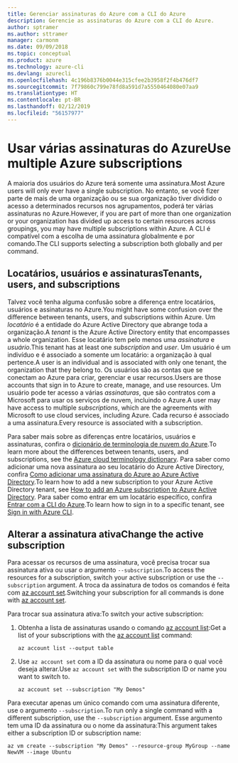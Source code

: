 ```yaml
---
title: Gerenciar assinaturas do Azure com a CLI do Azure
description: Gerencie as assinaturas do Azure com a CLI do Azure.
author: sptramer
ms.author: sttramer
manager: carmonm
ms.date: 09/09/2018
ms.topic: conceptual
ms.product: azure
ms.technology: azure-cli
ms.devlang: azurecli
ms.openlocfilehash: 4c196b8376b0044e315cfee2b3958f2f4b476df7
ms.sourcegitcommit: 7f79860c799e78fd8a591d7a5550464080e07aa9
ms.translationtype: HT
ms.contentlocale: pt-BR
ms.lasthandoff: 02/12/2019
ms.locfileid: "56157977"
---
```

# <a name="use-multiple-azure-subscriptions"></a><span data-ttu-id="64dd2-103">Usar várias assinaturas do Azure</span><span class="sxs-lookup"><span data-stu-id="64dd2-103">Use multiple Azure subscriptions</span></span>

<span data-ttu-id="64dd2-104">A maioria dos usuários do Azure terá somente uma assinatura.</span><span class="sxs-lookup"><span data-stu-id="64dd2-104">Most Azure users will only ever have a single subscription.</span></span> <span data-ttu-id="64dd2-105">No entanto, se você fizer parte de mais de uma organização ou se sua organização tiver dividido o acesso a determinados recursos nos agrupamentos, poderá ter várias assinaturas no Azure.</span><span class="sxs-lookup"><span data-stu-id="64dd2-105">However, if you are part of more than one organization or your organization has divided up access to certain resources across groupings, you may have multiple subscriptions within Azure.</span></span> <span data-ttu-id="64dd2-106">A CLI é compatível com a escolha de uma assinatura globalmente e por comando.</span><span class="sxs-lookup"><span data-stu-id="64dd2-106">The CLI supports selecting a subscription both globally and per command.</span></span>

## <a name="tenants-users-and-subscriptions"></a><span data-ttu-id="64dd2-107">Locatários, usuários e assinaturas</span><span class="sxs-lookup"><span data-stu-id="64dd2-107">Tenants, users, and subscriptions</span></span>

<span data-ttu-id="64dd2-108">Talvez você tenha alguma confusão sobre a diferença entre locatários, usuários e assinaturas no Azure.</span><span class="sxs-lookup"><span data-stu-id="64dd2-108">You might have some confusion over the difference between tenants, users, and subscriptions within Azure.</span></span> <span data-ttu-id="64dd2-109">Um _locatário_ é a entidade do Azure Active Directory que abrange toda a organização.</span><span class="sxs-lookup"><span data-stu-id="64dd2-109">A _tenant_ is the Azure Active Directory entity that encompasses a whole organization.</span></span> <span data-ttu-id="64dd2-110">Esse locatário tem pelo menos uma _assinatura_ e _usuário_.</span><span class="sxs-lookup"><span data-stu-id="64dd2-110">This tenant has at least one _subscription_ and _user_.</span></span> <span data-ttu-id="64dd2-111">Um usuário é um indivíduo e é associado a somente um locatário: a organização à qual pertence.</span><span class="sxs-lookup"><span data-stu-id="64dd2-111">A user is an individual and is associated with only one tenant, the organization that they belong to.</span></span> <span data-ttu-id="64dd2-112">Os usuários são as contas que se conectam ao Azure para criar, gerenciar e usar recursos.</span><span class="sxs-lookup"><span data-stu-id="64dd2-112">Users are those accounts that sign in to Azure to create, manage, and use resources.</span></span>
<span data-ttu-id="64dd2-113">Um usuário pode ter acesso a várias _assinaturas_, que são contratos com a Microsoft para usar os serviços de nuvem, incluindo o Azure.</span><span class="sxs-lookup"><span data-stu-id="64dd2-113">A user may have access to multiple _subscriptions_, which are the agreements with Microsoft to use cloud services, including Azure.</span></span> <span data-ttu-id="64dd2-114">Cada recurso é associado a uma assinatura.</span><span class="sxs-lookup"><span data-stu-id="64dd2-114">Every resource is associated with a subscription.</span></span>

<span data-ttu-id="64dd2-115">Para saber mais sobre as diferenças entre locatários, usuários e assinaturas, confira o [dicionário de terminologia de nuvem do Azure](/azure/azure-glossary-cloud-terminology).</span><span class="sxs-lookup"><span data-stu-id="64dd2-115">To learn more about the differences between tenants, users, and subscriptions, see the [Azure cloud terminology dictionary](/azure/azure-glossary-cloud-terminology).</span></span>  <span data-ttu-id="64dd2-116">Para saber como adicionar uma nova assinatura ao seu locatário do Azure Active Directory, confira [Como adicionar uma assinatura do Azure ao Azure Active Directory](/azure/active-directory/active-directory-how-subscriptions-associated-directory).</span><span class="sxs-lookup"><span data-stu-id="64dd2-116">To learn how to add a new subscription to your Azure Active Directory tenant, see [How to add an Azure subscription to Azure Active Directory](/azure/active-directory/active-directory-how-subscriptions-associated-directory).</span></span>
<span data-ttu-id="64dd2-117">Para saber como entrar em um locatário específico, confira [Entrar com a CLI do Azure](/cli/azure/authenticate-azure-cli).</span><span class="sxs-lookup"><span data-stu-id="64dd2-117">To learn how to sign in to a specific tenant, see [Sign in with Azure CLI](/cli/azure/authenticate-azure-cli).</span></span>

## <a name="change-the-active-subscription"></a><span data-ttu-id="64dd2-118">Alterar a assinatura ativa</span><span class="sxs-lookup"><span data-stu-id="64dd2-118">Change the active subscription</span></span>

<span data-ttu-id="64dd2-119">Para acessar os recursos de uma assinatura, você precisa trocar sua assinatura ativa ou usar o argumento `--subscription`.</span><span class="sxs-lookup"><span data-stu-id="64dd2-119">To access the resources for a subscription, switch your active subscription or use the `--subscription` argument.</span></span> <span data-ttu-id="64dd2-120">A troca da assinatura de todos os comandos é feita com [az account set](/cli/azure/account#az-account-set).</span><span class="sxs-lookup"><span data-stu-id="64dd2-120">Switching your subscription for all commands is done with [az account set](/cli/azure/account#az-account-set).</span></span>

<span data-ttu-id="64dd2-121">Para trocar sua assinatura ativa:</span><span class="sxs-lookup"><span data-stu-id="64dd2-121">To switch your active subscription:</span></span>

1. <span data-ttu-id="64dd2-122">Obtenha a lista de assinaturas usando o comando [az account list](/cli/azure/account#az-account-list):</span><span class="sxs-lookup"><span data-stu-id="64dd2-122">Get a list of your subscriptions with the [az account list](/cli/azure/account#az-account-list) command:</span></span>

    ```azurecli-interactive
    az account list --output table
    ```
2. <span data-ttu-id="64dd2-123">Use `az account set` com a ID da assinatura ou nome para o qual você deseja alterar.</span><span class="sxs-lookup"><span data-stu-id="64dd2-123">Use `az account set` with the subscription ID or name you want to switch to.</span></span>

    ```azurecli-interactive
    az account set --subscription "My Demos"
    ```

<span data-ttu-id="64dd2-124">Para executar apenas um único comando com uma assinatura diferente, use o argumento `--subscription`.</span><span class="sxs-lookup"><span data-stu-id="64dd2-124">To run only a single command with a different subscription, use the `--subscription` argument.</span></span> <span data-ttu-id="64dd2-125">Esse argumento tem uma ID da assinatura ou o nome da assinatura:</span><span class="sxs-lookup"><span data-stu-id="64dd2-125">This argument takes either a subscription ID or subscription name:</span></span>

```azurecli-interactive
az vm create --subscription "My Demos" --resource-group MyGroup --name NewVM --image Ubuntu
```
